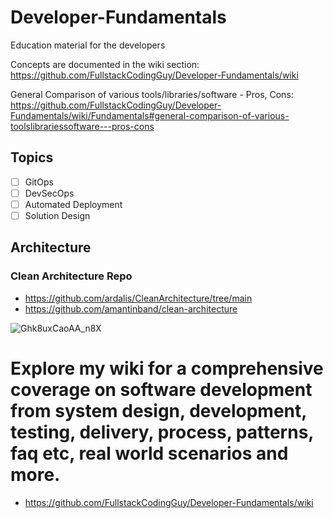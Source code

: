 # Developer-Fundamentals
Education material for the developers


Concepts are documented in the wiki section: https://github.com/FullstackCodingGuy/Developer-Fundamentals/wiki


General Comparison of various tools/libraries/software - Pros, Cons: https://github.com/FullstackCodingGuy/Developer-Fundamentals/wiki/Fundamentals#general-comparison-of-various-toolslibrariessoftware---pros-cons


## Topics

- [ ] GitOps
- [ ] DevSecOps
- [ ] Automated Deployment
- [ ] Solution Design

## Architecture

### Clean Architecture Repo 
- https://github.com/ardalis/CleanArchitecture/tree/main
- https://github.com/amantinband/clean-architecture

![Ghk8uxCaoAA_n8X](https://github.com/user-attachments/assets/9015fc1b-1259-42bb-8e55-cadd69675dca)


# Explore my wiki for a comprehensive coverage on software development from system design, development, testing, delivery, process, patterns, faq etc, real world scenarios and more. 

- https://github.com/FullstackCodingGuy/Developer-Fundamentals/wiki
